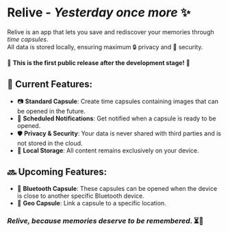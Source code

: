 # Relive - *Yesterday once more* ✨  

Relive is an app that lets you save and rediscover your memories through *time capsules*.  
All data is stored locally, ensuring maximum 🔒 privacy and 🔐 security.  

🚀 **This is the first public release after the development stage!** 🚀  

## 🌟 Current Features:  
- 📷 **Standard Capsule**: Create time capsules containing images that can be opened in the future.  
- 🔔 **Scheduled Notifications**: Get notified when a capsule is ready to be opened.  
- 🛡 **Privacy & Security**: Your data is never shared with third parties and is not stored in the cloud.  
- 📂 **Local Storage**: All content remains exclusively on your device.  

## 🔜 Upcoming Features:  
- 📡 **Bluetooth Capsule**: These capsules can be opened when the device is close to another specific Bluetooth device.  
- 📍 **Geo Capsule**: Link a capsule to a specific location.
 
### **_Relive, because memories deserve to be remembered_**. ⏳💙  
